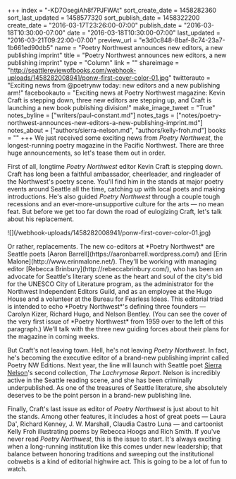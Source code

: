 +++
index = "-KD7OsegiAh8f7PJFWAt"
sort_create_date = 1458282360
sort_last_updated = 1458577320
sort_publish_date = 1458322200
create_date = "2016-03-17T23:26:00-07:00"
publish_date = "2016-03-18T10:30:00-07:00"
date = "2016-03-18T10:30:00-07:00"
last_updated = "2016-03-21T09:22:00-07:00"
preview_url = "e3d0c848-8baf-8c74-23a7-1b661ed90db5"
name = "Poetry Northwest announces new editors, a new publishing imprint"
title = "Poetry Northwest announces new editors, a new publishing imprint"
type = "Column"
link = ""
shareimage = "http://seattlereviewofbooks.com/webhook-uploads/1458282008941/ponw-first-cover-color-01.jpg"
twitterauto = "Exciting news from @poetrynw today: new editors and a new publishing arm!"
facebookauto = "Exciting news at Poetry Northwest magazine: Kevin Craft is stepping down, three new editors are stepping up, and Craft is launching a new book publishing division!"
make_image_tweet = "True"
notes_byline = ["writers/paul-constant.md"]
notes_tags = ["notes/poetry-northwest-announces-new-editors-a-new-publishing-imprint.md"]
notes_about = ["authors/sierra-nelson.md", "authors/kelly-froh.md"]
books = ""
+++
We just received some exciting news from *Poetry Northwest*, the longest-running poetry magazine in the Pacific Northwest. There are three huge announcements, so let's tease them out in order.

First of all, longtime *Poetry Northwest* editor Kevin Craft is stepping down. Craft has long been a faithful ambassador, cheerleader, and ringleader of the Northwest's poetry scene. You'll find him in the stands at major poetry events around Seattle all the time, catching up with local poets and making introductions. He's also guided *Poetry Northwest* through a couple tough recessions and an ever-more-unsupportive culture for the arts — no mean feat. But before we get too far down the road of eulogizing Craft, let's talk about his replacement.

<p class="image-left">![](/webhook-uploads/1458282008941/ponw-first-cover-color-01.jpg)</p>Or rather, replacements. The new co-editors at *Poetry Northwest* are Seattle poets [Aaron Barrell](https://aaronbarrell.wordpress.com/) and [Erin Malone](http://www.erinmalone.net/). They'll be working with managing editor [Rebecca Brinbury](http://rebeccabrinbury.com/), who has been an advocate for Seattle's literary scene as the heart and soul of the city's bid for the UNESCO City of Literature program, as the administrator for the Northwest Independent Editors Guild,  and as an employee at the Hugo House and a volunteer at the Bureau for Fearless Ideas. This editorial triad is intended to echo *Poetry Northwest*'s defining three founders — Carolyn Kizer, Richard Hugo, and Nelson Bentley. (You can see the cover of the very first issue of *Poetry Northwest* from 1959 over to the left of this paragraph.) We'll talk with the three new guiding forces about their plans for the magazine in coming weeks.

But Craft's not leaving town. Hell, he's not leaving *Poetry Northwest*. In fact, he's becoming the executive editor of a brand-new publishing imprint called Poetry NW Editions. Next year, the line will launch with Seattle poet [Sierra Nelson](http://seattlereviewofbooks.com/notes/2015/09/08/rogue-wave/)'s second collection, *The Lachrymose Report*. Nelson is incredibly active in the Seattle reading scene, and she has been criminally underpublished. As one of the treasures of Seattle literature, she absolutely deserves to be the point person in a brand-new publishing line.

Finally, Craft's last issue as editor of *Poetry Northwest* is just about to hit the stands. Among other features, it includes a host of great poets — Laura Da', Richard Kenney, J. W. Marshall, Claudia Castro Luna — and cartoonist Kelly Froh illustrating poems by Rebecca Hoogs and Rich Smith. If you've never read *Poetry Northwest*, this is the issue to start. It's always exciting when a long-running institution like this comes under new leadership; that balance between honoring traditions and sweeping out the institutional cobwebs is a kind of editorial highwire act. This is going to be a lot of fun to watch.
